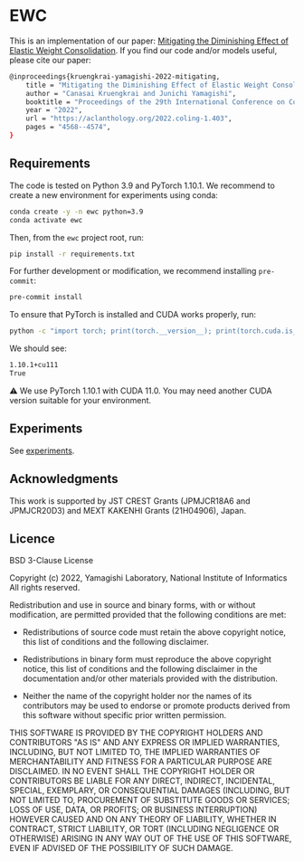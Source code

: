 # EWC

This is an implementation of our paper: [Mitigating the Diminishing Effect of Elastic Weight Consolidation](https://aclanthology.org/2022.coling-1.403).
If you find our code and/or models useful, please cite our paper:

```bash
@inproceedings{kruengkrai-yamagishi-2022-mitigating,
    title = "Mitigating the Diminishing Effect of Elastic Weight Consolidation",
    author = "Canasai Kruengkrai and Junichi Yamagishi",
    booktitle = "Proceedings of the 29th International Conference on Computational Linguistics",
    year = "2022",
    url = "https://aclanthology.org/2022.coling-1.403",
    pages = "4568--4574",
}
```

## Requirements

The code is tested on Python 3.9 and PyTorch 1.10.1.
We recommend to create a new environment for experiments using conda:
```bash
conda create -y -n ewc python=3.9
conda activate ewc
```

Then, from the `ewc` project root, run:
```bash
pip install -r requirements.txt
```

For further development or modification, we recommend installing `pre-commit`:
```bash
pre-commit install
```

To ensure that PyTorch is installed and CUDA works properly, run:
```bash
python -c "import torch; print(torch.__version__); print(torch.cuda.is_available())"
```

We should see:
```bash
1.10.1+cu111
True
```

:warning: We use PyTorch 1.10.1 with CUDA 11.0. You may need another CUDA version suitable for your environment.

## Experiments

See [experiments](experiments).

## Acknowledgments

This work is supported by JST CREST Grants (JPMJCR18A6 and JPMJCR20D3) and MEXT KAKENHI Grants (21H04906), Japan.

## Licence

BSD 3-Clause License

Copyright (c) 2022, Yamagishi Laboratory, National Institute of Informatics All rights reserved.

Redistribution and use in source and binary forms, with or without modification, are permitted provided that the following conditions are met:

 * Redistributions of source code must retain the above copyright notice, this list of conditions and the following disclaimer.

 * Redistributions in binary form must reproduce the above copyright notice, this list of conditions and the following disclaimer in the documentation and/or other materials provided with the distribution.

 * Neither the name of the copyright holder nor the names of its contributors may be used to endorse or promote products derived from this software without specific prior written permission.

THIS SOFTWARE IS PROVIDED BY THE COPYRIGHT HOLDERS AND CONTRIBUTORS "AS IS" AND ANY EXPRESS OR IMPLIED WARRANTIES, INCLUDING, BUT NOT LIMITED TO, THE IMPLIED WARRANTIES OF MERCHANTABILITY AND FITNESS FOR A PARTICULAR PURPOSE ARE DISCLAIMED. IN NO EVENT SHALL THE COPYRIGHT HOLDER OR CONTRIBUTORS BE LIABLE FOR ANY DIRECT, INDIRECT, INCIDENTAL, SPECIAL, EXEMPLARY, OR CONSEQUENTIAL DAMAGES (INCLUDING, BUT NOT LIMITED TO, PROCUREMENT OF SUBSTITUTE GOODS OR SERVICES; LOSS OF USE, DATA, OR PROFITS; OR BUSINESS INTERRUPTION) HOWEVER CAUSED AND ON ANY THEORY OF LIABILITY, WHETHER IN CONTRACT, STRICT LIABILITY, OR TORT (INCLUDING NEGLIGENCE OR OTHERWISE) ARISING IN ANY WAY OUT OF THE USE OF THIS SOFTWARE, EVEN IF ADVISED OF THE POSSIBILITY OF SUCH DAMAGE.
